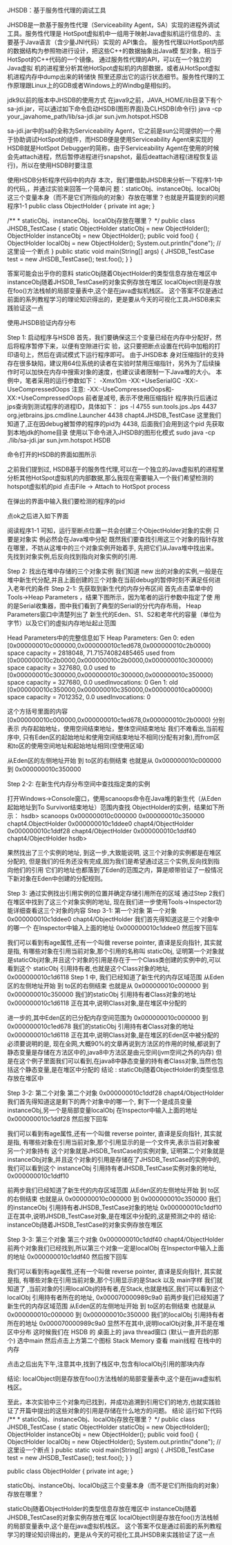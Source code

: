 JHSDB：基于服务性代理的调试工具


JHSDB是一款基于服务性代理（Serviceability Agent，SA）实现的进程外调试工具。服务性代理是 HotSpot虚拟机中一组用于映射Java虚拟机运行信息的、主要基于Java语言（含少量JNI代码）实现的 API集合。
服务性代理以HotSpot内部的数据结构为参照物进行设计，把这些C++的数据抽象出Java模 型对象，相当于HotSpot的C++代码的一个镜像。
通过服务性代理的API，可以在一个独立的Java虚拟 机的进程里分析其他HotSpot虚拟机的内部数据，或者从HotSpot虚拟机进程内存中dump出来的转储快 照里还原出它的运行状态细节。服务性代理的工作原理跟Linux上的GDB或者Windows上的Windbg是相似的。

jdk9以前的版本中JHSDB的使用方式
在java9之前，JAVA_HOME/lib目录下有个sa-jdi.jar，可以通过如下命令启动HSDB(图形界面)及CLHSDB(命令行)
java -cp your_javahome_path/lib/sa-jdi.jar sun.jvm.hotspot.HSDB




sa-jdi.jar中的sa的全称为Serviceability Agent，它之前是sun公司提供的一个用于协助调试HotSpot的组件，而HSDB便是使用Serviceability Agent来实现的
HSDB就是HotSpot Debugger的简称，由于Serviceability Agent在使用的时候会先attach进程，然后暂停进程进行snapshot，最后deattach进程(进程恢复运行)，所以在使用HSDB时要注意

使用HSDB分析程序代码中的内存
本次，我们要借助JHSDB来分析一下程序1-1中的代码,，并通过实验来回答一个简单问 题：staticObj、instanceObj、localObj这三个变量本身（而不是它们所指向的对象）存放在哪里？也就是开篇提到的问题
程序1-1
public class ObjectHolder {     private int age; }


/**  * staticObj、instanceObj、localObj存放在哪里？  */ public class JHSDB_TestCase {     static ObjectHolder staticObj = new ObjectHolder();     ObjectHolder instanceObj = new ObjectHolder();     public void foo() {         ObjectHolder localObj = new ObjectHolder();         System.out.println("done"); // 这里设一个断点     }     public static void main(String[] args) {         JHSDB_TestCase test = new JHSDB_TestCase();         test.foo();     } }


答案可能会出乎你的意料
staticObj随着ObjectHolder的类型信息存放在堆区中
instanceObj随着JHSDB_TestCase的对象实例存放在堆区
localObject则是存放在foo()方法栈帧的局部变量表中,这个是在java虚拟机栈区。
这个答案不仅是通过前面的系列教程学习的理论知识得出的，更是要从今天的可视化工具JHSDB来实践验证这一点

使用JHSDB验证内存分布


Step 1: 启动程序与HSDB
首先，我们要确保这三个变量已经在内存中分配好，然后将程序暂停下来，以便有空隙进行实 验，这只要把断点设置在代码中加粗的打印语句上，然后在调试模式下运行程序即可。
由于JHSDB本 身对压缩指针的支持存在很多缺陷，建议用64位系统的读者在实验时禁用压缩指针，另外为了后续操 作时可以加快在内存中搜索对象的速度，也建议读者限制一下Java堆的大小。
本例中，笔者采用的运行参数如下：
-Xmx10m -XX:+UseSerialGC -XX:-UseCompressedOops
注意: -XX:-UseCompressedOops和-XX:+UseCompressedOops 前者是减号, 表示不使用压缩指针
程序执行后通过jps查询到测试程序的进程ID，具体如下：
jps -l 4755 sun.tools.jps.Jps 4437 org.jetbrains.jps.cmdline.Launcher 4438 chapt4.JHSDB_TestCase
这里我们知道了,正在因debug被暂停的程序的pid为 4438, 后面我们会用到这个pid
先获取到本地jdk的home目录
使用以下命令进入JHSDB的图形化模式
sudo java -cp ./lib/sa-jdi.jar sun.jvm.hotspot.HSDB


命令打开的HSDB的界面如图所示



之前我们提到过, HSDB基于的服务性代理,可以在一个独立的Java虚拟机的进程里分析其他HotSpot虚拟机的内部数据,那么我现在需要输入一个我们希望检测的hotspot虚拟机的pid
点击File -> Attach to HotSpot process



在弹出的界面中输入我们要检测的程序的pid



点ok之后进入如下界面



阅读程序1-1 可知，运行至断点位置一共会创建三个ObjectHolder对象的实例
只要是对象实 例必然会在Java堆中分配
既然我们要查找引用这三个对象的指针存放在哪里，不妨从这堆中的三个对象实例开始着手, 先把它们从Java堆中找出来。
先找到对象实例,后反向找到指向对象实例的引用.


Step 2: 找出在堆中存储的三个对象实例
我们知道 new 出的对象的实例,一般是在堆中新生代分配,并且上面创建的三个对象在当前debug的暂停时刻不满足任何进入老年代的条件
Step 2-1: 先获取到新生代的内存分布区间
首先点击菜单中的Tools->Heap Parameters ，结果下图所示，因为笔者的运行参数中指定了使 用的是Serial收集器，图中我们看到了典型的Serial的分代内存布局，
Heap Parameters窗口中清楚列出了 新生代的Eden、S1、S2和老年代的容量（单位为字节）以及它们的虚拟内存地址起止范围



Head Parameters中的完整信息如下
Heap Parameters: Gen 0:   eden [0x000000010c000000,0x000000010c1ed678,0x000000010c2b0000) space capacity = 2818048, 71.71574082485465 used   from [0x000000010c2b0000,0x000000010c2b0000,0x000000010c300000) space capacity = 327680, 0.0 used   to   [0x000000010c300000,0x000000010c300000,0x000000010c350000) space capacity = 327680, 0.0 usedInvocations: 0 Gen 1:   old  [0x000000010c350000,0x000000010c350000,0x000000010ca00000) space capacity = 7012352, 0.0 usedInvocations: 0


这个方括号里面的内容
[0x000000010c000000,0x000000010c1ed678,0x000000010c2b0000)
分别表示 内存起始地址，使用空间结束地址，整体空间结束地址
我们不难看出,当前程序中, 只有Eden区的起始地址和使用空间结束地址不相同(分配有对象),而from区和to区的使用空间地址和起始地址相同(空使用区域)


从Eden区的左侧地址开始 到 to区的右侧结束
也就是从 0x000000010c000000 到 0x000000010c350000


Step 2-2: 在新生代内存分布空间中查找指定类的实例


打开Windows->Console窗口，使用scanoops命令在Java堆的新生代（从Eden起始地址到To Survivor结束地址）范围内查找 ObjectHolder的实例，结果如下所示：
hsdb> scanoops 0x000000010c000000 0x000000010c350000 chapt4.ObjectHolder 0x000000010c1ddee0 chapt4/ObjectHolder 0x000000010c1ddf28 chapt4/ObjectHolder 0x000000010c1ddf40 chapt4/ObjectHolder hsdb>


果然找出了三个实例的地址, 到这一步,大致能说明, 这三个对象的实例都是在堆区分配的, 但是我们的任务还没有完成,因为我们是希望通过这三个实例,反向找到指向他们的引用
它们的地址也都落到了Eden的范围之内，算是顺带验证了一般情况下新对象在Eden中创建的分配规则。

Step 3: 通过实例找出引用实例的位置并确定存储引用所在的区域
通过Step 2我们在堆区中找到了这三个对象实例的地址, 现在我们进一步使用Tools->Inspector功能详细查看这三个对象的内容
Step 3-1: 第一个对象
第一个对象 0x000000010c1ddee0 chapt4/ObjectHolder
我们首先得知道这是三个对象中的哪一个
在Inspector中输入上面的地址 0x000000010c1ddee0 然后按下回车

我们可以看到有age属性,还有一个叫做 reverse pointer, 直译是反向指针, 其实就是指, 有哪些对象在引用当前对象,那个引用的名称叫 staticObj, 证明第一个对象就是staticObj对象,并且这个对象的引用是存在于一个Class类创建的实例中的,可以看到这个 staticObj 引用持有者,也就是这个Class对象的地址, 0x000000010c1d6118
Step 1 中, 我们已经知道了新生代的内存区域范围
从Eden区的左侧地址开始 到 to区的右侧结束
也就是从
0x000000010c000000 到
0x000000010c350000
我们的staticObj 引用持有者Class对象的地址
0x000000010c1d6118
正在其中,说明Class对象,是在堆区中分配的


进一步的,其中Eden区的已分配内存空间范围为
0x000000010c000000 到
0x000000010c1ed678
我们的staticObj 引用持有者Class对象的地址
0x000000010c1d6118
正在其中,说明Class对象,是在堆区的Eden区中被分配的
必须要说明的是, 现在全网,大概90%的文章再说到方法区的作用的时候,都说到了静态变量是存储在方法区中的,java8中方法区是由元空间(jvm空间之外的内存)
但是在这个例子里面我们可以看到,在java8中静态变量的持有者Class对象,当然也包括这个静态变量,是在堆区中分配的
结论 : staticObj随着ObjectHolder的类型信息存放在堆区中

Step 3-2: 第二个对象
第二个对象 0x000000010c1ddf28 chapt4/ObjectHolder
我们首先得知道这是剩下的两个对象中的哪一个, 剩下一个是成员变量instanceObj,另一个是局部变量localObj
在Inspector中输入上面的地址 0x000000010c1ddf28 然后按下回车

我们可以看到有age属性,还有一个叫做 reverse pointer, 直译是反向指针, 其实就是指, 有哪些对象在引用当前对象,那个引用显示的是一个文件夹,表示当前对象被另一个对象持有
这个对象就是JHSDB_TestCase的实例对象, 证明第二个对象就是instanceObj对象,并且这个对象的引用是存储在了JHSDB_TestCase的实例中的,我们可以看到这个 instanceObj 引用持有者JHSDB_TestCase实例对象的地址, 0x000000010c1ddf10


前两步我们已经知道了新生代的内存区域范围
从Eden区的左侧地址开始 到 to区的右侧结束
也就是从
0x000000010c000000 到
0x000000010c350000
我们的instanceObj 引用持有者JHSDB_TestCase对象的地址
0x000000010c1ddf10
正在其中,说明JHSDB_TestCase对象,是在堆区中分配的,这是预测之中的
结论: instanceObj随着JHSDB_TestCase的对象实例存放在堆区

Step 3-3: 第三个对象
第三个对象 0x000000010c1ddf40 chapt4/ObjectHolder
前两个对象我们已经找到,所以第三个对象一定是localObj
在Inspector中输入上面的地址 0x000000010c1ddf40 然后按下回车



我们可以看到有age属性,还有一个叫做 reverse pointer, 直译是反向指针, 其实就是指, 有哪些对象在引用当前对象,那个引用显示的是Stack 以及 main字样
我们就知道了 ,当前对象的引用localObj的持有者,在Stack,也就是栈区,我们可以看到这个 localObj 引用持有者所在的地址, 0x000070000989c9a0
前两步我们已经知道了新生代的内存区域范围
从Eden区的左侧地址开始 到 to区的右侧结束
也就是从
0x000000010c000000 到
0x000000010c350000
我们的localObj 引用持有者所在的地址
0x000070000989c9a0
显然不在其中,说明localObj对象,并不是在堆区中分布
这时候我们在 HSDB 的 桌面上的 java thread窗口 (默认一直开启的那个) 选中main 然后点击上方第二个图标 Stack Memory 查看 main线程 在栈中的内存



点击之后出先下午,注意其中,找到了栈区中,包含有localObj引用的那块内存



结论: localObject则是存放在foo()方法栈帧的局部变量表中,这个是在java虚拟机栈区。



至此，本次实验中三个对象均已找到，并成功追溯到引用它们的地方,也就实践验证了开篇中提出的这些对象的引用是存储在什么地方的问题。
结论
运行如下代码
/**  * staticObj、instanceObj、localObj存放在哪里？  */ public class JHSDB_TestCase {     static ObjectHolder staticObj = new ObjectHolder();     ObjectHolder instanceObj = new ObjectHolder();     public void foo() {         ObjectHolder localObj = new ObjectHolder();         System.out.println("done"); // 这里设一个断点     }     public static void main(String[] args) {         JHSDB_TestCase test = new JHSDB_TestCase();         test.foo();     } }


public class ObjectHolder {     private int age; }


staticObj、instanceObj、localObj这三个变量本身（而不是它们所指向的对象）存放在哪里？


staticObj随着ObjectHolder的类型信息存放在堆区中
instanceObj随着JHSDB_TestCase的对象实例存放在堆区
localObject则是存放在foo()方法栈帧的局部变量表中,这个是在java虚拟机栈区。
这个答案不仅是通过前面的系列教程学习的理论知识得出的，更是从今天的可视化工具JHSDB来实践验证了这一点